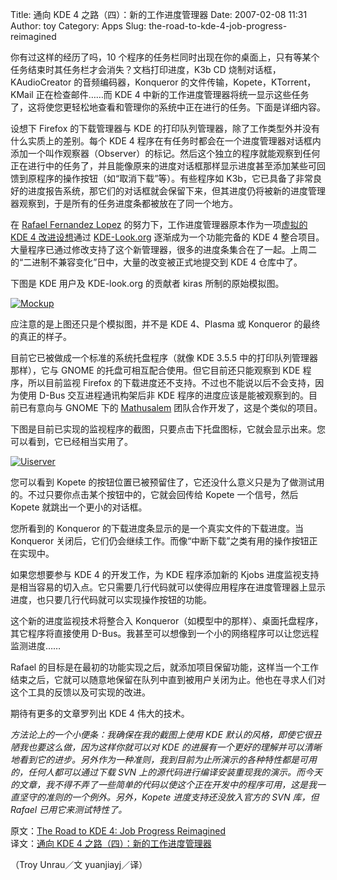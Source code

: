 Title: 通向 KDE 4 之路（四）：新的工作进度管理器
Date: 2007-02-08 11:31
Author: toy
Category: Apps
Slug: the-road-to-kde-4-job-progress-reimagined

你有过这样的经历了吗，10
个程序的任务栏同时出现在你的桌面上，只有等某个任务结束时其任务栏才会消失？文档打印进度，K3b
CD 烧制对话框，KAudioCreator 的音频编码器，Konqueror
的文件传输，Kopete，KTorrent，KMail 正在检查邮件……而 KDE 4
中新的工作进度管理器将统一显示这些任务了，这将使您更轻松地查看和管理你的系统中正在进行的任务。下面是详细内容。

设想下 Firefox 的下载管理器与 KDE
的打印队列管理器，除了工作类型外并没有什么实质上的差别。每个 KDE 4
程序在有任务时都会在一个进度管理器对话框内添加一个叫作观察器（Observer）的标记。然后这个独立的程序就能观察到任何正在进行中的任务了，并且能像原来的进度对话框那样显示进度甚至添加某些可回馈到原程序的操作按钮（如“取消下载”等）。有些程序如
K3b，它已具备了非常良好的进度报告系统，那它们的对话框就会保留下来，但其进度仍将被新的进度管理器观察到，于是所有的任务进度条都被放在了同一个地方。

在 [Rafael Fernandez Lopez](http://ereslibre.livejournal.com/)
的努力下，工作进度管理器原本作为一项[虚拟的 KDE 4
改进设想](http://www.kde-look.org/content/show.php?content=33673)通过
[KDE-Look.org](http://www.kde-look.org/) 逐渐成为一个功能完备的 KDE 4
整合项目。大量程序已通过修改支持了这个新管理器，很多的进度条集合在了一起。上周二的“二进制不兼容变化”日中，大量的改变被正式地提交到
KDE 4 仓库中了。

下图是 KDE 用户及 KDE-look.org 的贡献者 kiras 所制的原始模拟图。

[![Mockup](http://i.linuxtoy.org/i/2007/02/vol4_mockup_small_s.jpg)](http://i.linuxtoy.org/i/2007/02/vol4_mockup_small.jpg)

应注意的是上图还只是个模拟图，并不是 KDE 4、Plasma 或 Konqueror
的最终的真正的样子。

目前它已被做成一个标准的系统托盘程序（就像 KDE 3.5.5
中的打印队列管理器那样），它与 GNOME
的托盘可相互配合使用。但它目前还只能观察到 KDE 程序，所以目前监视
Firefox 的下载进度还不支持。不过也不能说以后不会支持，因为使用 D-Bus
交互进程通讯构架后非 KDE 程序的进度应该是能被观察到的。目前已有意向与
GNOME 下的 [Mathusalem](http://tw.apinc.org/weblog/2006/08/22)
团队合作开发了，这是个类似的项目。

下图是目前已实现的监视程序的截图，只要点击下托盘图标，它就会显示出来。您可以看到，它已经相当实用了。

[![Uiserver](http://i.linuxtoy.org/i/2007/02/vol4_devel_uiserver_s.png)](http://i.linuxtoy.org/i/2007/02/vol4_devel_uiserver.png)

您可以看到 Kopete
的按钮位置已被预留住了，它还没什么意义只是为了做测试用的。不过只要你点击某个按钮中的，它就会回传给
Kopete 一个信号，然后 Kopete 就跳出一个更小的对话框。

您所看到的 Konqueror 的下载进度条显示的是一个真实文件的下载进度。当
Konqueror
关闭后，它们仍会继续工作。而像“中断下载”之类有用的操作按钮正在实现中。

如果您想要参与 KDE 4 的开发工作，为 KDE 程序添加新的 Kjobs
进度监视支持是相当容易的切入点。它只需要几行代码就可以使得应用程序在进度管理器上显示进度，也只要几行代码就可以实现操作按钮的功能。

这个新的进度监视技术将整合入
Konqueror（如模型中的那样）、桌面托盘程序，其它程序将直接使用
D-Bus。我甚至可以想像到一个小的网络程序可以让您远程监测进度……

Rafael
的目标是在最初的功能实现之后，就添加项目保留功能，这样当一个工作结束之后，它就可以随意地保留在队列中直到被用户关闭为止。他也在寻求人们对这个工具的反馈以及可实现的改进。

期待有更多的文章罗列出 KDE 4 伟大的技术。

*方法论上的一个小便条：我确保在我的截图上使用 KDE
默认的风格，即使它很丑陋我也要这么做，因为这样你就可以对 KDE
的进展有一个更好的理解并可以清晰地看到它的进步。另外作为一种准则，我到目前为止所演示的各种特性都是可用的，任何人都可以通过下载
SVN
上的源代码进行编译安装重现我的演示。而今天的文章，我不得不弄了一些简单的代码以使这个正在开发中的程序可用，这是我一直坚守的准则的一个例外。另外，Kopete
进度支持还没放入官方的 SVN 库，但 Rafael 已用它来测试特性了。*

原文：[The Road to KDE 4: Job Progress
Reimagined](http://dot.kde.org/1169588301/)  
译文：[通向 KDE 4
之路（四）：新的工作进度管理器](http://www.myswear.net/forum/viewthread.php?tid=7796)

（Troy Unrau／文 yuanjiayj／译）
